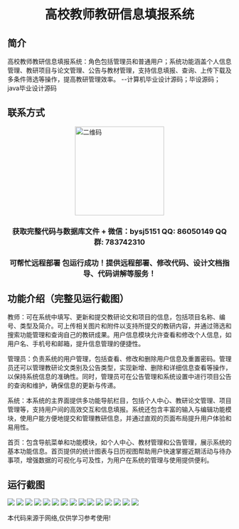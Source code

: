 <p><h1 align="center">高校教师教研信息填报系统</h1></p>

## 简介
高校教师教研信息填报系统：角色包括管理员和普通用户；系统功能涵盖个人信息管理、教研项目与论文管理、公告与教材管理，支持信息填报、查询、上传下载及多条件筛选等操作，提高教研管理效率。    --计算机毕业设计源码；毕设源码；java毕业设计源码


## 联系方式
<img src="https://bs-1329754181.cos.ap-shanghai.myqcloud.com/wx.jpg" alt="二维码" style="display: block; margin: 0 auto;" width="200px">
<p><h3 align="center">获取完整代码与数据库文件 + 微信：bysj5151 QQ: 86050149 QQ群: 783742310</h3></p>
<p><h3 align="center">可帮忙远程部署 包运行成功！提供远程部署、修改代码、设计文档指导、代码讲解等服务！</h3></p>

## 功能介绍（完整见运行截图）
教师：可在系统中填写、更新和提交教研论文和项目的信息，包括项目名称、编号、类型及简介。可上传相关图片和附件以支持所提交的教研内容，并通过筛选和搜索功能管理和查询自己的教研成果。用户信息模块允许查看和修改个人信息，如用户名、手机号和邮箱，提升信息管理的便捷性。

管理员：负责系统的用户管理，包括查看、修改和删除用户信息及重置密码。管理员还可以管理教研论文类别及公告类型，实现新增、删除和详细信息查看等操作，以保持系统信息的准确性。同时，管理员可在公告管理和系统设置中进行项目公告的查询和维护，确保信息的更新与传递。

系统：本系统的主界面提供多功能导航栏目，包括个人中心、教研论文管理、项目管理等，支持用户间的高效交互和信息填报。系统还包含丰富的输入与编辑功能模块，使用户能方便地提交和管理教研信息，并通过直观的页面布局提升用户体验和易用性。

首页：包含导航菜单和功能模块，如个人中心、教材管理和公告管理，展示系统的基本功能信息。首页提供的统计图表与日历视图帮助用户快速掌握近期活动与待办事项，增强数据的可视化与可及性，为用户在系统的管理与使用提供便利。


## 运行截图
![](https://bs-1329754181.cos.ap-shanghai.myqcloud.com/spring/CollegeTeacherResearchInformationSystem/img/001.jpg)
![](https://bs-1329754181.cos.ap-shanghai.myqcloud.com/spring/CollegeTeacherResearchInformationSystem/img/002.jpg)
![](https://bs-1329754181.cos.ap-shanghai.myqcloud.com/spring/CollegeTeacherResearchInformationSystem/img/003.jpg)
![](https://bs-1329754181.cos.ap-shanghai.myqcloud.com/spring/CollegeTeacherResearchInformationSystem/img/004.jpg)
![](https://bs-1329754181.cos.ap-shanghai.myqcloud.com/spring/CollegeTeacherResearchInformationSystem/img/005.jpg)
![](https://bs-1329754181.cos.ap-shanghai.myqcloud.com/spring/CollegeTeacherResearchInformationSystem/img/006.jpg)
![](https://bs-1329754181.cos.ap-shanghai.myqcloud.com/spring/CollegeTeacherResearchInformationSystem/img/007.jpg)
![](https://bs-1329754181.cos.ap-shanghai.myqcloud.com/spring/CollegeTeacherResearchInformationSystem/img/008.jpg)
![](https://bs-1329754181.cos.ap-shanghai.myqcloud.com/spring/CollegeTeacherResearchInformationSystem/img/009.jpg)
![](https://bs-1329754181.cos.ap-shanghai.myqcloud.com/spring/CollegeTeacherResearchInformationSystem/img/010.jpg)
![](https://bs-1329754181.cos.ap-shanghai.myqcloud.com/spring/CollegeTeacherResearchInformationSystem/img/011.jpg)
![](https://bs-1329754181.cos.ap-shanghai.myqcloud.com/spring/CollegeTeacherResearchInformationSystem/img/012.jpg)
![](https://bs-1329754181.cos.ap-shanghai.myqcloud.com/spring/CollegeTeacherResearchInformationSystem/img/013.jpg)
![](https://bs-1329754181.cos.ap-shanghai.myqcloud.com/spring/CollegeTeacherResearchInformationSystem/img/014.jpg)
![](https://bs-1329754181.cos.ap-shanghai.myqcloud.com/spring/CollegeTeacherResearchInformationSystem/img/015.jpg)

<p>本代码来源于网络,仅供学习参考使用!</p>
